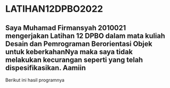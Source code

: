 # LATIHAN12DPBO2022

## Saya Muhamad Firmansyah 2010021 mengerjakan Latihan 12 DPBO dalam mata kuliah Desain dan Pemrograman Berorientasi Objek untuk keberkahanNya maka saya tidak melakukan kecurangan seperti yang telah dispesifikasikan. Aamiin

Berikut ini hasil programnya
